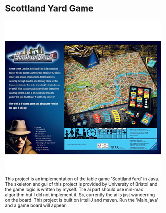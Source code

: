 # Scottland Yard Game

![imagetext](https://github.com/Meikong-Cui/ScottlandYardGame/blob/main/image/scott.jpg)
This project is an implementation of the table game 'ScottlandYard' in Java. The skeleton and gui of this project is provided by University of Bristol and the game logic is written by myself. The ai part should use min-max algorithm but I did not implement it. So, currently the ai is just wanderring on the board.
This project is built on IntelliJ and maven. Run the 'Main.java' and a game board will appear.
